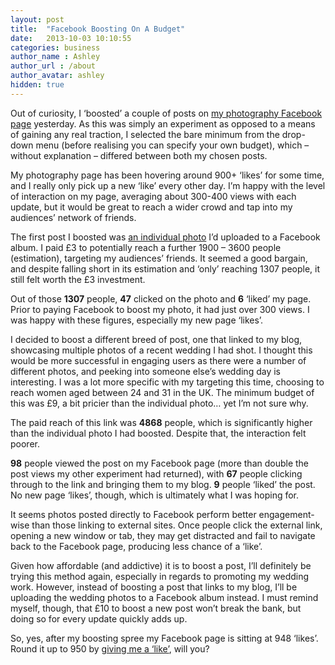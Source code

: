 ```yaml
---
layout: post
title:  "Facebook Boosting On A Budget"
date:   2013-10-03 10:10:55
categories: business
author_name : Ashley
author_url : /about
author_avatar: ashley
hidden: true
---
```


<p>Out of curiosity, I &#8216;boosted&#8217; a couple of posts on <a title="Girl With A Camera on Facebook" href="https://www.facebook.com/girlwithacamerauk">my photography Facebook page</a> yesterday. As this was simply an experiment as opposed to a means of gaining any real traction, I selected the bare minimum from the drop-down menu (before realising you can specify your own budget), which – without explanation – differed between both my chosen posts.</p>
<p>My photography page has been hovering around 900+ &#8216;likes&#8217; for some time, and I really only pick up a new &#8216;like&#8217; every other day. I&#8217;m happy with the level of interaction on my page, averaging about 300-400 views with each update, but it would be great to reach a wider crowd and tap into my audiences&#8217; network of friends.</p>
<!--more-->
<p>The first post I boosted was <a href="https://www.facebook.com/photo.php?fbid=513725538718010&amp;l=c994f1494c">an individual photo</a> I&#8217;d uploaded to a Facebook album. I paid £3 to potentially reach a further 1900 &#8211; 3600 people (estimation), targeting my audiences&#8217; friends. It seemed a good bargain, and despite falling short in its estimation and &#8216;only&#8217; reaching 1307 people, it still felt worth the £3 investment.</p>
<p>Out of those <strong>1307</strong> people, <strong>47</strong> clicked on the photo and <strong>6</strong> &#8216;liked&#8217; my page. Prior to paying Facebook to boost my photo, it had just over 300 views. I was happy with these figures, especially my new page &#8216;likes&#8217;.</p>
<p>I decided to boost a different breed of post, one that linked to my blog, showcasing multiple photos of a recent wedding I had shot. I thought this would be more successful in engaging users as there were a number of different photos, and peeking into someone else&#8217;s wedding day is interesting. I  was a lot more specific with my targeting this time, choosing to reach women aged between 24 and 31 in the UK. The minimum budget of this was £9,  a bit pricier than the individual photo… yet I&#8217;m not sure why.</p>
<p>The paid reach of this link was <strong>4868</strong> people, which is significantly higher than the individual photo I had boosted. Despite that, the interaction felt poorer.</p>
<p><strong>98</strong> people viewed the post on my Facebook page (more than double the post views my other experiment had returned), with <strong>67</strong> people clicking through to the link and bringing them to my blog. <strong>9</strong> people &#8216;liked&#8217; the post. No new page &#8216;likes&#8217;, though, which is ultimately what I was hoping for.</p>
<p>It seems photos posted directly to Facebook perform better engagement-wise than those linking to external sites. Once people click the external link, opening a new window or tab, they may get distracted and fail to navigate back to the Facebook page, producing less chance of a &#8216;like&#8217;.</p>
<p>Given how affordable (and addictive) it is to boost a post, I&#8217;ll definitely be trying this method again, especially in regards to promoting my wedding work. However, instead of boosting a post that links to my blog, I&#8217;ll be uploading the wedding photos to a Facebook album instead. I must remind myself, though, that £10 to boost a new post won&#8217;t break the bank, but doing so for every update quickly adds up.</p>
<p>So, yes, after my boosting spree my Facebook page is sitting at 948 &#8216;likes&#8217;. Round it up to 950 by <a title="Girl With a Camera on Facebook" href="https://www.facebook.com/girlwithacamerauk">giving me a &#8216;like&#8217;</a>, will you?</p>